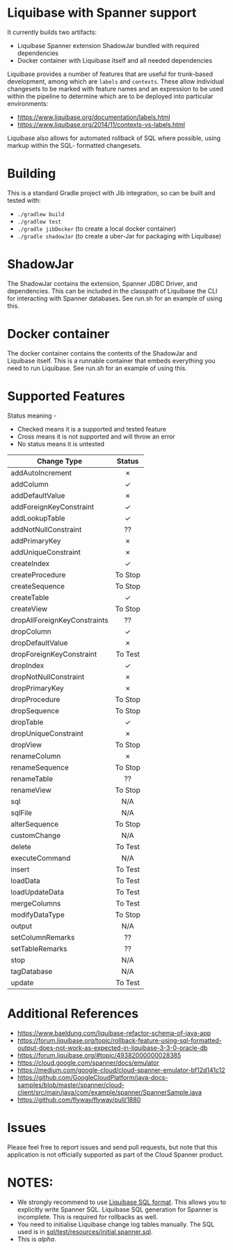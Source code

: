 # Liquibase with Spanner support
It currently builds two artifacts:

* Liquibase Spanner extension ShadowJar bundled with required dependencies
* Docker container with Liquibase itself and all needed dependencies

Liquibase provides a number of features that are useful for trunk-based development,
among which are `labels` and `contexts`. These allow individual changesets to be marked with 
feature names and an expression to be used within the pipeline to determine which are to be
deployed into particular environments:

* https://www.liquibase.org/documentation/labels.html
* https://www.liquibase.org/2014/11/contexts-vs-labels.html

Liquibase also allows for automated rollback of SQL where possible, using markup within the SQL-
formatted changesets.

# Building
This is a standard Gradle project with Jib integration, so can be built and tested with:
* `./gradlew build`
* `./gradlew test`
* `./gradle jibDocker` (to create a local docker container)
* `./gradle shadowJar` (to create a uber-Jar for packaging with Liquibase)

# ShadowJar
The ShadowJar contains the extension, Spanner JDBC Driver, and dependencies. This can be included
in the classpath of Liquibase the CLI for interacting with Spanner databases. See run.sh for an
example of using this.

# Docker container
The docker container contains the contents of the ShadowJar and Liquibase itself. This is a runnable
container that embeds everything you need to run Liquibase. See run.sh for an example of using
this.

# Supported Features

Status meaning -
 * Checked means it is a supported and tested feature
 * Cross means it is not supported and will throw an error
 * No status means it is untested

| Change Type                      | Status  |
| -------------------------------- |:-------:|
| addAutoIncrement                 | &cross; |                          
| addColumn                        | &check; |                   
| addDefaultValue                  | &cross; |                         
| addForeignKeyConstraint          | &check; |                                 
| addLookupTable                   | &check; |                        
| addNotNullConstraint             | ??      |                              
| addPrimaryKey                    | &cross; |                       
| addUniqueConstraint              | &cross; |                             
| createIndex                      | &check; |                     
| createProcedure                  | To Stop |                         
| createSequence                   | To Stop |                        
| createTable                      | &check; |                     
| createView                       | To Stop |                    
| dropAllForeignKeyConstraints     | ??      |                                      
| dropColumn                       | &check; |                    
| dropDefaultValue                 | &cross; |                          
| dropForeignKeyConstraint         | To Test |                                  
| dropIndex                        | &check; |                   
| dropNotNullConstraint            | &cross; |                               
| dropPrimaryKey                   | &cross; |                        
| dropProcedure                    | To Stop |                       
| dropSequence                     | To Stop |                      
| dropTable                        | &check; |                   
| dropUniqueConstraint             | &cross; |                              
| dropView                         | To Stop |                  
| renameColumn                     | &cross; |                      
| renameSequence                   | To Stop |                        
| renameTable                      | ??      |                     
| renameView                       | To Stop |                    
| sql                              | N/A     |             
| sqlFile                          | N/A     |                 
| alterSequence                    | To Stop |                       
| customChange                     | N/A     |                      
| delete                           | To Test |                
| executeCommand                   | N/A     |                        
| insert                           | To Test |                
| loadData                         | To Test |                  
| loadUpdateData                   | To Test |                        
| mergeColumns                     | To Test |                      
| modifyDataType                   | To Stop |                        
| output                           | N/A     |                
| setColumnRemarks                 | ??      |                          
| setTableRemarks                  | ??      |                         
| stop                             | N/A     |              
| tagDatabase                      | N/A     |                     
| update                           | To Test |                


# Additional References
* https://www.baeldung.com/liquibase-refactor-schema-of-java-app
* https://forum.liquibase.org/topic/rollback-feature-using-sql-formatted-output-does-not-work-as-expected-in-liquibase-3-3-0-oracle-db
* https://forum.liquibase.org/#topic/49382000000028385
* https://cloud.google.com/spanner/docs/emulator
* https://medium.com/google-cloud/cloud-spanner-emulator-bf12d141c12
* https://github.com/GoogleCloudPlatform/java-docs-samples/blob/master/spanner/cloud-client/src/main/java/com/example/spanner/SpannerSample.java
* https://github.com/flyway/flyway/pull/1880

# Issues
Please feel free to report issues and send pull requests, but note that this application is not officially supported as part of the Cloud Spanner product.

# NOTES:

 * We strongly recommend to use [Liquibase SQL format](https://docs.liquibase.com/concepts/basic/sql-format.html). This allows
   you to explicitly write Spanner SQL. Liquibase SQL generation for Spanner is incomplete. This is required for rollbacks as well.
 * You need to initialise Liquibase change log tables manually. The SQL used is in [sql/test/resources/initial.spanner.sql](sql/test/resources/initial.spanner.sql).
 * This is *alpha*.

